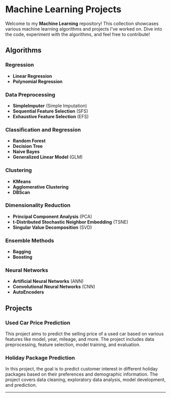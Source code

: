 # Machine Learning Projects

Welcome to my **Machine Learning** repository! This collection showcases various machine learning algorithms and projects I've worked on. Dive into the code, experiment with the algorithms, and feel free to contribute!

## Algorithms

### Regression
- **Linear Regression**
- **Polynomial Regression**

### Data Preprocessing
- **SimpleImputer** (Simple Imputation)
- **Sequential Feature Selection** (SFS)
- **Exhaustive Feature Selection** (EFS)

### Classification and Regression
- **Random Forest**
- **Decision Tree**
- **Naive Bayes**
- **Generalized Linear Model** (GLM)

### Clustering
- **KMeans**
- **Agglomerative Clustering**
- **DBScan**

### Dimensionality Reduction
- **Principal Component Analysis** (PCA)
- **t-Distributed Stochastic Neighbor Embedding** (TSNE)
- **Singular Value Decomposition** (SVD)

### Ensemble Methods
- **Bagging**
- **Boosting**

### Neural Networks
- **Artificial Neural Networks** (ANN)
- **Convolutional Neural Networks** (CNN)
- **AutoEncoders**

## Projects

### Used Car Price Prediction
This project aims to predict the selling price of a used car based on various features like model, year, mileage, and more. The project includes data preprocessing, feature selection, model training, and evaluation.

### Holiday Package Prediction
In this project, the goal is to predict customer interest in different holiday packages based on their preferences and demographic information. The project covers data cleaning, exploratory data analysis, model development, and prediction.

---
